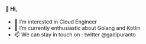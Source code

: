 #### 👋 Hi,
- 👀 I’m interested in Cloud Engineer
- 🌱 I’m currently enthusiastic about Golang and Kotlin
- 📫 We can stay in touch on : twitter @gadipuranto

